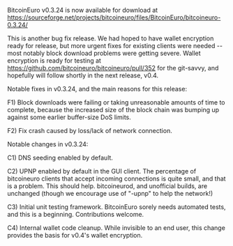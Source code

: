 BitcoinEuro v0.3.24 is now available for download at
https://sourceforge.net/projects/bitcoineuro/files/BitcoinEuro/bitcoineuro-0.3.24/

This is another bug fix release.  We had hoped to have wallet encryption ready for release, but more urgent fixes for existing clients were needed -- most notably block download problems were getting severe.  Wallet encryption is ready for testing at https://github.com/bitcoineuro/bitcoineuro/pull/352 for the git-savvy, and hopefully will follow shortly in the next release, v0.4.

Notable fixes in v0.3.24, and the main reasons for this release:

F1) Block downloads were failing or taking unreasonable amounts of time to complete, because the increased size of the block chain was bumping up against some earlier buffer-size DoS limits.

F2) Fix crash caused by loss/lack of network connection.

Notable changes in v0.3.24:

C1) DNS seeding enabled by default.

C2) UPNP enabled by default in the GUI client.  The percentage of bitcoineuro clients that accept incoming connections is quite small, and that is a problem.  This should help.  bitcoineurod, and unofficial builds, are unchanged (though we encourage use of "-upnp" to help the network!)

C3) Initial unit testing framework.  BitcoinEuro sorely needs automated tests, and this is a beginning.  Contributions welcome.

C4) Internal wallet code cleanup.  While invisible to an end user, this change provides the basis for v0.4's wallet encryption.
